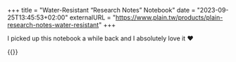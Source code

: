 +++
title = "Water-Resistant “Research Notes” Notebook"
date = "2023-09-25T13:45:53+02:00"
externalURL = "https://www.plain.tw/products/plain-research-notes-water-resistant"
+++

I picked up this notebook a while back and I absolutely love it ❤️

{{<fig src="notes.jpg" alt="" link="https://www.plain.tw/products/plain-research-notes-water-resistant" />}}
